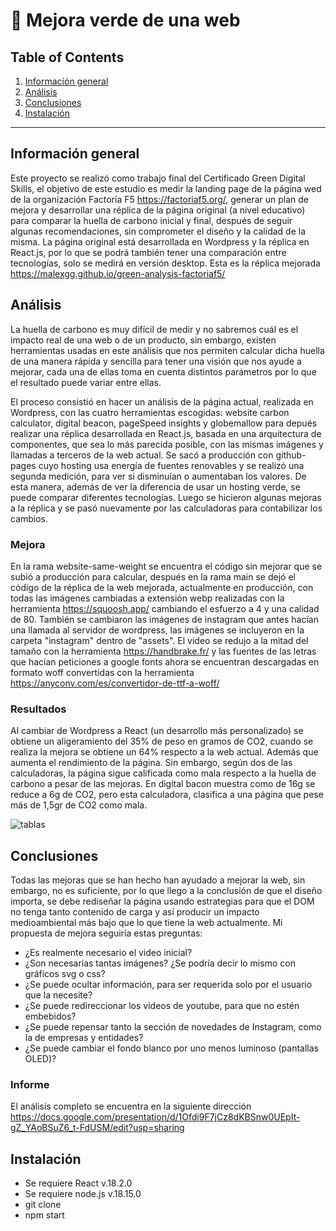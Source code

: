 :herb: Mejora verde de una web
============

## Table of Contents
1. [Información general](#información-general)
2. [Análisis](#análisis)
3. [Conclusiones](#conclusiones)
4. [Instalación](#instalación)

***
## Información general

Este proyecto se realizó como trabajo final del Certificado Green Digital Skills, el objetivo de este estudio es medir la landing page de la página wed de la organización Factoría F5 https://factoriaf5.org/, generar un plan de mejora y desarrollar una réplica de la página original (a nivel educativo) para comparar la huella de carbono inicial y final, después de seguir algunas recomendaciones, sin comprometer el diseño y la calidad de la misma.
La página original está desarrollada en Wordpress y la réplica en React.js, por lo que se podrá también tener una comparación entre tecnologías, solo se medirá en versión desktop. Esta es la réplica mejorada https://malexgg.github.io/green-analysis-factoriaf5/

## Análisis

La huella de carbono es muy difícil de medir y no sabremos cuál es el impacto real de una web o de un producto, sin embargo, existen herramientas usadas en este análisis que nos permiten calcular dicha huella de una manera rápida y sencilla para tener una visión que nos ayude a mejorar, cada una de ellas toma en cuenta distintos parámetros por lo que el resultado puede variar entre ellas.

El proceso consistió en hacer un análisis de la página actual, realizada en Wordpress, con las cuatro herramientas escogidas: website carbon calculator, digital beacon, pageSpeed insights y globemallow para depués realizar una réplica desarrollada en React.js, basada en una arquitectura de componentes, que sea lo más parecida posible, con las mismas imágenes y llamadas a terceros de la web actual. Se sacó a producción con github-pages cuyo hosting usa energía de fuentes renovables y se realizó una segunda medición, para ver si disminuían o aumentaban los valores. De esta manera, además de ver la diferencia de usar un hosting verde, se puede comparar diferentes tecnologías. Luego se hicieron algunas mejoras a la réplica y se pasó nuevamente por las calculadoras para contabilizar los cambios.

### Mejora

En la rama website-same-weight se encuentra el código sin mejorar que se subió a producción para calcular, después en la rama main se dejó el código de la réplica de la web mejorada, actualmente en producción, con todas las imágenes cambiadas a extensión webp realizadas con la herramienta https://squoosh.app/ cambiando el esfuerzo a 4 y una calidad de 80.
También se cambiaron las imágenes de instagram que antes hacían una llamada al servidor de wordpress, las imágenes se incluyeron en la carpeta "instagram" dentro de "assets". El video se redujo a la mitad del tamaño con la herramienta https://handbrake.fr/ y las fuentes de las letras que hacían peticiones a google fonts ahora se encuentran descargadas en formato woff convertidas con la herramienta https://anyconv.com/es/convertidor-de-ttf-a-woff/ 

### Resultados

Al cambiar de Wordpress a React (un desarrollo más personalizado) se obtiene un aligeramiento del 35% de peso en gramos de CO2, cuando se realiza la mejora se obtiene un 64% respecto a la web actual. Además que aumenta el rendimiento de la página.
Sin embargo, según dos de las calculadoras, la página sigue calificada como mala respecto a la huella de carbono a pesar de las mejoras. En digital bacon muestra como de 16g se reduce a 6g de CO2, pero esta calculadora, clasifica a una página que pese más de 1,5gr de CO2 como mala. 

![tablas](https://user-images.githubusercontent.com/73828751/235345725-eb762e0b-730e-4c45-bc75-1722607ba368.jpg)

## Conclusiones

Todas las mejoras que se han hecho han ayudado a mejorar la web, sin embargo, no es suficiente, por lo que llego a la conclusión de que el diseño importa, se debe rediseñar la página usando estrategias para que el DOM no tenga tanto contenido de carga y así producir un impacto medioambiental más bajo que lo que tiene la web actualmente. Mi propuesta de mejora seguiría estas preguntas:
- ¿Es realmente necesario el video inicial?
- ¿Son necesarias tantas imágenes? ¿Se podría decir lo mismo con gráficos svg o css?
- ¿Se puede ocultar información, para ser requerida solo por el usuario que la necesite?
- ¿Se puede redireccionar los videos de youtube, para que no estén embebidos?
- ¿Se puede repensar tanto la sección de novedades de Instagram, como la de empresas y entidades?
- ¿Se puede cambiar el fondo blanco por uno menos luminoso (pantallas OLED)?

### Informe
El análisis completo se encuentra en la siguiente dirección https://docs.google.com/presentation/d/1Ofdi9F7jCz8dKBSnw0UEpIt-gZ_YAoBSuZ6_t-FdUSM/edit?usp=sharing  

## Instalación
- Se requiere React v.18.2.0
- Se requiere node.js v.18.15.0
- git clone <repository>
- npm start
